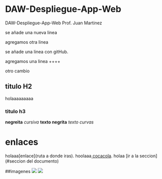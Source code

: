 # DAW-Despliegue-App-Web
DAW-Despliegue-App-Web Prof. Juan Martinez


se añade una nueva linea

agregamos otra linea

se añade una linea con gitHub.

agregamos una linea ++++

otro cambio

## titulo H2
holaaaaaaaaa

### titulo h3
**negreita**
*cursiva*
__texto negrita__
_texto curvas_

# enlaces
holaaa[enlace](ruta a donde iras).
hoolaaa[ cocacola](https).
holaa [ir a la seccion] (#seccion del documento)

##imagenes
![](https)
![](screenshots/01.jpg)
